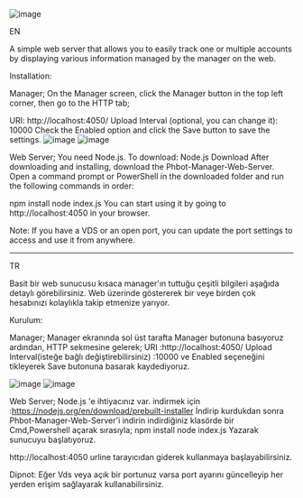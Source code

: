 ![image](https://github.com/user-attachments/assets/718e4853-1af4-4621-bdc5-4e6d65da9329)



EN

A simple web server that allows you to easily track one or multiple accounts by displaying various information managed by the manager on the web.

Installation:

Manager;
On the Manager screen, click the Manager button in the top left corner, then go to the HTTP tab;

URI: http://localhost:4050/
Upload Interval (optional, you can change it): 10000
Check the Enabled option and click the Save button to save the settings.
![image](https://github.com/user-attachments/assets/2b485b7b-4087-4a0c-825a-c82fcc4477db)
![image](https://github.com/user-attachments/assets/14026a1b-2f63-4f83-b90b-cc760012a180)

Web Server;
You need Node.js. To download: Node.js Download
After downloading and installing, download the Phbot-Manager-Web-Server. Open a command prompt or PowerShell in the downloaded folder and run the following commands in order:

npm install
node index.js
You can start using it by going to http://localhost:4050 in your browser.

Note: If you have a VDS or an open port, you can update the port settings to access and use it from anywhere.

--------------------------------------------------------------------------------------------------------------------------

TR

Basit bir web sunucusu kısaca manager'ın tuttuğu çeşitli bilgileri aşağıda detaylı görebilirsiniz. Web üzerinde göstererek bir veye birden çok hesabınızı kolaylıkla takip etmenize yarıyor.

Kurulum:

Manager;
Manager ekranında sol üst tarafta Manager butonuna basıyoruz ardından, HTTP sekmesine gelerek;
URI :http://localhost:4050/
Upload Interval(isteğe bağlı değiştirebilirsiniz) :10000
ve Enabled seçeneğini tikleyerek Save butonuna basarak kaydediyoruz.

![image](https://github.com/user-attachments/assets/2b485b7b-4087-4a0c-825a-c82fcc4477db)
![image](https://github.com/user-attachments/assets/14026a1b-2f63-4f83-b90b-cc760012a180)


Web Server;
Node.js 'e ihtiyacınız var. indirmek için :https://nodejs.org/en/download/prebuilt-installer
İndirip kurdukdan sonra Phbot-Manager-Web-Server'i indirin indirdiğiniz klasörde bir Cmd,Powershell açarak sırasıyla;
npm install
node index.js
Yazarak sunucuyu başlatıyoruz.

http://localhost:4050 urline tarayıcıdan giderek kullanmaya başlayabilirsiniz.

Dipnot: Eğer Vds veya açık bir portunuz varsa port ayarını güncelleyip her yerden erişim sağlayarak kullanabilirsiniz.


